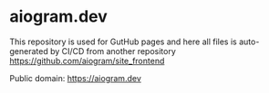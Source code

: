 # aiogram.dev

This repository is used for GutHub pages and here all files is auto-generated by CI/CD from another repository https://github.com/aiogram/site_frontend

Public domain: https://aiogram.dev
